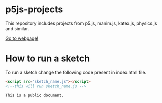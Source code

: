 # p5js-projects

This repository includes projects from p5.js, manim.js, katex.js, physics.js and similar.

[Go to webpage!](https://two-ticks.github.io/p5js-projects/) 

# How to run a sketch
To run a sketch change the following code present in index.html file.
``` html
<script src="sketch_name.js"></script> 
<!--this will run sketch_name.js -->
```
```
This is a public document.
```
